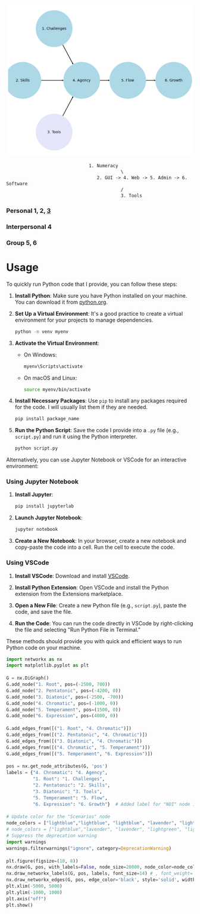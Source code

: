 ![](pyton.png)

                                   1. Numeracy
                                               \
                                      2. GUI -> 4. Web -> 5. Admin -> 6. Software
                                               /
                                               3. Tools

### Personal 1, 2, [3](https://www.python.org)
### Interpersonal 4
### Group 5, 6

# Usage

To quickly run Python code that I provide, you can follow these steps:

1. **Install Python**: Make sure you have Python installed on your machine. You can download it from [python.org](https://www.python.org/).

2. **Set Up a Virtual Environment**: It's a good practice to create a virtual environment for your projects to manage dependencies.

    ```bash
    python -m venv myenv
    ```

3. **Activate the Virtual Environment**:

    - On Windows:
      ```bash
      myenv\Scripts\activate
      ```
    - On macOS and Linux:
      ```bash
      source myenv/bin/activate
      ```

4. **Install Necessary Packages**: Use `pip` to install any packages required for the code. I will usually list them if they are needed.

    ```bash
    pip install package_name
    ```

5. **Run the Python Script**: Save the code I provide into a `.py` file (e.g., `script.py`) and run it using the Python interpreter.

    ```bash
    python script.py
    ```

Alternatively, you can use Jupyter Notebook or VSCode for an interactive environment:

### Using Jupyter Notebook

1. **Install Jupyter**:
    ```bash
    pip install jupyterlab
    ```

2. **Launch Jupyter Notebook**:
    ```bash
    jupyter notebook
    ```

3. **Create a New Notebook**: In your browser, create a new notebook and copy-paste the code into a cell. Run the cell to execute the code.

### Using VSCode

1. **Install VSCode**: Download and install [VSCode](https://code.visualstudio.com/).

2. **Install Python Extension**: Open VSCode and install the Python extension from the Extensions marketplace.

3. **Open a New File**: Create a new Python file (e.g., `script.py`), paste the code, and save the file.

4. **Run the Code**: You can run the code directly in VSCode by right-clicking the file and selecting "Run Python File in Terminal."

These methods should provide you with quick and efficient ways to run Python code on your machine.


```python
import networkx as nx
import matplotlib.pyplot as plt

G = nx.DiGraph()
G.add_node("1. Root", pos=(-2500, 700))
G.add_node("2. Pentatonic", pos=(-4200, 0))
G.add_node("3. Diatonic", pos=(-2500, -700))
G.add_node("4. Chromatic", pos=(-1000, 0))
G.add_node("5. Temperament", pos=(1500, 0))
G.add_node("6. Expression", pos=(4000, 0))

G.add_edges_from([("1. Root", "4. Chromatic")])
G.add_edges_from([("2. Pentatonic", "4. Chromatic")])
G.add_edges_from([("3. Diatonic", "4. Chromatic")])
G.add_edges_from([("4. Chromatic", "5. Temperament")])
G.add_edges_from([("5. Temperament", "6. Expression")])

pos = nx.get_node_attributes(G, 'pos')
labels = {"4. Chromatic": "4. Agency",
          "1. Root": "1. Challenges",
          "2. Pentatonic": "2. Skills",
          "3. Diatonic": "3. Tools",
          "5. Temperament": "5. Flow",
          "6. Expression": "6. Growth"}  # Added label for "NDI" node in the labels dictionary

# Update color for the "Scenarios" node
node_colors = ["lightblue","lightblue", "lightblue", "lavender", "lightblue", "lightblue"]
# node_colors = ["lightblue","lavender", "lavender", "lightgreen", "lightpink", "lightpink"]
# Suppress the deprecation warning
import warnings
warnings.filterwarnings("ignore", category=DeprecationWarning)

plt.figure(figsize=(10, 8))
nx.draw(G, pos, with_labels=False, node_size=20000, node_color=node_colors, linewidths=2, edge_color='black', style='solid')
nx.draw_networkx_labels(G, pos, labels, font_size=14) # , font_weight='bold'
nx.draw_networkx_edges(G, pos, edge_color='black', style='solid', width=2)
plt.xlim(-5000, 5000)
plt.ylim(-1000, 1000)
plt.axis("off")
plt.show()
```

